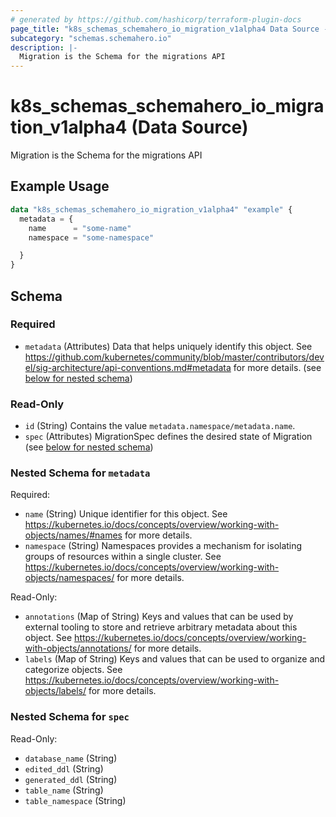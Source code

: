 ```yaml
---
# generated by https://github.com/hashicorp/terraform-plugin-docs
page_title: "k8s_schemas_schemahero_io_migration_v1alpha4 Data Source - terraform-provider-k8s"
subcategory: "schemas.schemahero.io"
description: |-
  Migration is the Schema for the migrations API
---
```


# k8s_schemas_schemahero_io_migration_v1alpha4 (Data Source)

Migration is the Schema for the migrations API

## Example Usage

```terraform
data "k8s_schemas_schemahero_io_migration_v1alpha4" "example" {
  metadata = {
    name      = "some-name"
    namespace = "some-namespace"

  }
}
```

<!-- schema generated by tfplugindocs -->
## Schema

### Required

- `metadata` (Attributes) Data that helps uniquely identify this object. See https://github.com/kubernetes/community/blob/master/contributors/devel/sig-architecture/api-conventions.md#metadata for more details. (see [below for nested schema](#nestedatt--metadata))

### Read-Only

- `id` (String) Contains the value `metadata.namespace/metadata.name`.
- `spec` (Attributes) MigrationSpec defines the desired state of Migration (see [below for nested schema](#nestedatt--spec))

<a id="nestedatt--metadata"></a>
### Nested Schema for `metadata`

Required:

- `name` (String) Unique identifier for this object. See https://kubernetes.io/docs/concepts/overview/working-with-objects/names/#names for more details.
- `namespace` (String) Namespaces provides a mechanism for isolating groups of resources within a single cluster. See https://kubernetes.io/docs/concepts/overview/working-with-objects/namespaces/ for more details.

Read-Only:

- `annotations` (Map of String) Keys and values that can be used by external tooling to store and retrieve arbitrary metadata about this object. See https://kubernetes.io/docs/concepts/overview/working-with-objects/annotations/ for more details.
- `labels` (Map of String) Keys and values that can be used to organize and categorize objects. See https://kubernetes.io/docs/concepts/overview/working-with-objects/labels/ for more details.


<a id="nestedatt--spec"></a>
### Nested Schema for `spec`

Read-Only:

- `database_name` (String)
- `edited_ddl` (String)
- `generated_ddl` (String)
- `table_name` (String)
- `table_namespace` (String)
